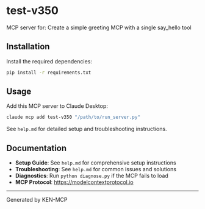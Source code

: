 # test-v350

MCP server for: Create a simple greeting MCP with a single say_hello tool

## Installation

Install the required dependencies:

```bash
pip install -r requirements.txt
```

## Usage

Add this MCP server to Claude Desktop:

```bash
claude mcp add test-v350 "/path/to/run_server.py"
```

See `help.md` for detailed setup and troubleshooting instructions.

## Documentation

- **Setup Guide**: See `help.md` for comprehensive setup instructions
- **Troubleshooting**: See `help.md` for common issues and solutions
- **Diagnostics**: Run `python diagnose.py` if the MCP fails to load
- **MCP Protocol**: https://modelcontextprotocol.io

---
Generated by KEN-MCP
